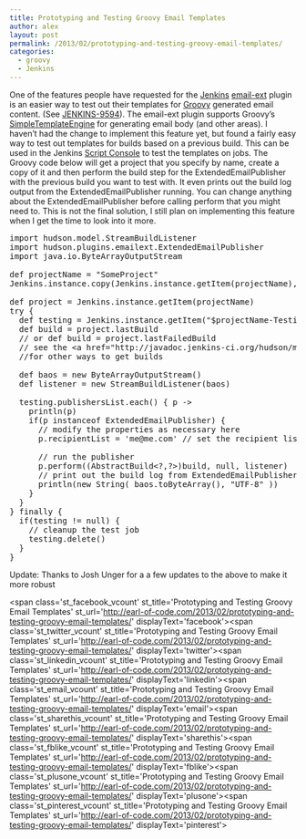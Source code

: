 ```yaml
---
title: Prototyping and Testing Groovy Email Templates
author: alex
layout: post
permalink: /2013/02/prototyping-and-testing-groovy-email-templates/
categories:
  - groovy
  - Jenkins
---
```

One of the features people have requested for the <a href="https://jenkins-ci.org" title="Jenkins" target="_blank">Jenkins</a> <a href="https://wiki.jenkins-ci.org/display/JENKINS/Email-ext+plugin" title="email-ext" target="_blank">email-ext</a> plugin is an easier way to test out their templates for <a href="http://groovy.codehaus.org/" title="Groovy" target="_blank">Groovy</a> generated email content. (See <a href="https://issues.jenkins-ci.org/browse/JENKINS-9594" title="JENKINS-9594" target="_blank">JENKINS-9594</a>). The email-ext plugin supports Groovy&#8217;s <a href="http://groovy.codehaus.org/api/groovy/text/SimpleTemplateEngine.html" title="SimpleTemplateEngine" target="_blank">SimpleTemplateEngine</a> for generating email body (and other areas). I haven&#8217;t had the change to implement this feature yet, but found a fairly easy way to test out templates for builds based on a previous build. This can be used in the Jenkins <a href="https://wiki.jenkins-ci.org/display/JENKINS/Jenkins+Script+Console" title="Script Console" target="_blank">Script Console</a> to test the templates on jobs. The Groovy code below will get a project that you specify by name, create a copy of it and then perform the build step for the ExtendedEmailPublisher with the previous build you want to test with. It even prints out the build log output from the ExtendedEmailPublisher running. You can change anything about the ExtendedEmailPublisher before calling perform that you might need to. This is not the final solution, I still plan on implementing this feature when I get the time to look into it more.

<pre class="brush: groovy; title: ; notranslate" title="">import hudson.model.StreamBuildListener
import hudson.plugins.emailext.ExtendedEmailPublisher
import java.io.ByteArrayOutputStream
  
def projectName = "SomeProject"
Jenkins.instance.copy(Jenkins.instance.getItem(projectName), "$projectName-Testing"); 
    
def project = Jenkins.instance.getItem(projectName)
try {
  def testing = Jenkins.instance.getItem("$projectName-Testing")
  def build = project.lastBuild
  // or def build = project.lastFailedBuild
  // see the &lt;a href="http://javadoc.jenkins-ci.org/hudson/model/Job.html#getLastBuild()" title="Job" target="_blank"&gt;javadoc for the Job class&lt;/a&gt; 
  //for other ways to get builds

  def baos = new ByteArrayOutputStream()
  def listener = new StreamBuildListener(baos)

  testing.publishersList.each() { p -&gt;
    println(p)
    if(p instanceof ExtendedEmailPublisher) {
      // modify the properties as necessary here
      p.recipientList = 'me@me.com' // set the recipient list while testing
      
      // run the publisher
      p.perform((AbstractBuild&lt;?,?&gt;)build, null, listener)
      // print out the build log from ExtendedEmailPublisher
      println(new String( baos.toByteArray(), "UTF-8" ))
    }
  }
} finally {
  if(testing != null) {
    // cleanup the test job
    testing.delete()
  }
}
</pre>

Update: Thanks to Josh Unger for a a few updates to the above to make it more robust

<span class='st\_facebook\_vcount' st\_title='Prototyping and Testing Groovy Email Templates' st\_url='http://earl-of-code.com/2013/02/prototyping-and-testing-groovy-email-templates/' displayText='facebook'></span><span class='st\_twitter\_vcount' st\_title='Prototyping and Testing Groovy Email Templates' st\_url='http://earl-of-code.com/2013/02/prototyping-and-testing-groovy-email-templates/' displayText='twitter'></span><span class='st\_linkedin\_vcount' st\_title='Prototyping and Testing Groovy Email Templates' st\_url='http://earl-of-code.com/2013/02/prototyping-and-testing-groovy-email-templates/' displayText='linkedin'></span><span class='st\_email\_vcount' st\_title='Prototyping and Testing Groovy Email Templates' st\_url='http://earl-of-code.com/2013/02/prototyping-and-testing-groovy-email-templates/' displayText='email'></span><span class='st\_sharethis\_vcount' st\_title='Prototyping and Testing Groovy Email Templates' st\_url='http://earl-of-code.com/2013/02/prototyping-and-testing-groovy-email-templates/' displayText='sharethis'></span><span class='st\_fblike\_vcount' st\_title='Prototyping and Testing Groovy Email Templates' st\_url='http://earl-of-code.com/2013/02/prototyping-and-testing-groovy-email-templates/' displayText='fblike'></span><span class='st\_plusone\_vcount' st\_title='Prototyping and Testing Groovy Email Templates' st\_url='http://earl-of-code.com/2013/02/prototyping-and-testing-groovy-email-templates/' displayText='plusone'></span><span class='st\_pinterest\_vcount' st\_title='Prototyping and Testing Groovy Email Templates' st\_url='http://earl-of-code.com/2013/02/prototyping-and-testing-groovy-email-templates/' displayText='pinterest'></span>